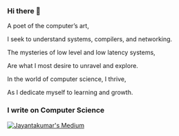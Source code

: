 ### Hi there 👋


A poet of the computer’s art,

I seek to understand systems, compilers, and networking.

The mysteries of low level and low latency systems,

Are what I most desire to unravel and explore.

In the world of computer science, I thrive,

As I dedicate myself to learning and growth.

### I write on Computer Science

[![Jayantakumar's Medium](https://github-readme-medium.vercel.app/?username=benten867)](https://medium.com/@benten867)

